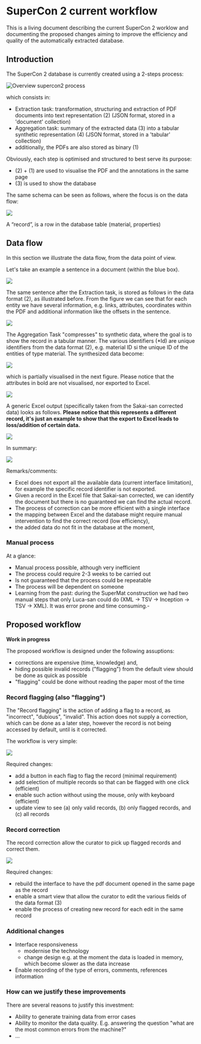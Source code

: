 # SuperCon 2 current workflow

This is a living document describing the current SuperCon 2 worklow and documenting the proposed changes aiming to improve the efficiency and quality of the automatically extracted database. 

## Introduction

The SuperCon 2 database is currently created using a 2-steps process:

![Overview supercon2 process](images/current-workflow.png)

which consists in:
 - Extraction task: transformation, structuring and extraction of PDF documents into text representation (2) (JSON format, stored in a 'document' collection)
 - Aggregation task: summary of the extracted data (3) into a tabular synthetic representation (4) (JSON format, stored in a 'tabular' collection)
 - additionally, the PDFs are also stored as binary (1)

Obviously, each step is optimised and structured to best serve its purpose: 
 - (2) + (1) are used to visualise the PDF and the annotations in the same page 
 - (3) is used to show the database 

The same schema can be seen as follows, where the focus is on the data flow:

![](images/data-flow.png)


A “record”, is a row in the database table (material, properties)

## Data flow

In this section we illustrate the data flow, from the data point of view.

Let's take an example a sentence in a document (within the blue box).

![](images/data-flow-1.png)

The same sentence after the Extraction task, is stored as follows in the data format (2), as illustrated before. From the figure we can see that for each entity we have several information, e.g. links, attributes, coordinates within the PDF and additional information like the offsets in the sentence.

![](images/data-flow-2.png)

The Aggregation Task "compresses" to synthetic data, where the goal is to show the record in a tabular manner.
The various identifiers (*Id) are unique identifiers from the data format (2), e.g. material ID si the unique ID of the entities of type material.
The synthesized data become:

![](images/data-flow-3.png)

which is partially visualised in the next figure. 
Please notice that the attributes in bold are not visualised, nor exported to Excel.

![](images/data-flow-4.png)

A generic Excel output (specifically taken from the Sakai-san corrected data) looks as follows. 
**Please notice that this represents a different record, it's just an example to show that the export to Excel leads to loss/addition of certain data.**
 
![](images/data-flow-5.png)

In summary: 

![](images/data-flow-summary.png)

Remarks/comments: 
- Excel does not export all the available data (current interface limitation), for example the specific record identifier is not exported. 
- Given a record in the Excel file that Sakai-san corrected, we can identify the document but there is no guaranteed we can find the actual record.
- The process of correction can be more efficient with a single interface
- the mapping between Excel and the database might require manual intervention to find the correct record (low efficiency),
- the added data do not fit in the database at the moment, 

### Manual process

At a glance: 
- Manual process possible, although very inefficient
- The process could require 2-3 weeks to be carried out
- Is not guaranteed that the process could be repeatable
- The process will be dependent on someone 
- Learning from the past: during the SuperMat construction we had two manual steps that only Luca-san could do (XML -> TSV -> Inception -> TSV -> XML). It was error prone and time consuming.-  


## Proposed workflow

**Work in progress**

The proposed workflow is designed under the following assuptions:
 - corrections are expensive (time, knowledge) and, 
 - hiding possible invalid records ("flagging") from the default view should be done as quick as possible
 - "flagging" could be done without reading the paper most of the time  

### Record flagging (also "flagging")
The "Record flagging" is the action of adding a flag to a record, as "incorrect", "dubious", "invalid". 
This action does not supply a correction, which can be done as a later step, however the record is not being accessed by default, until is it corrected.

The workflow is very simple: 

![](images/Record-flag.png)

Required changes: 
 - add a button in each flag to flag the record (minimal requirement)
 - add selection of multiple records so that can be flagged with one click (efficient)
 - enable such action without using the mouse, only with keyboard (efficient)
 - update view to see (a) only valid records, (b) only flagged records, and (c) all records


### Record correction
The record correction allow the curator to pick up flagged records and correct them. 


![](images/Record-correction.png)

Required changes:
 - rebuild the interface to have the pdf document opened in the same page as the record 
 - enable a smart view that allow the curator to edit the various fields of the data format (3)
 - enable the process of creating new record for each edit in the same record
 
### Additional changes

- Interface responsiveness 
  - modernise the technology 
  - change design e.g. at the moment the data is loaded in memory, which become slower as the data increase
- Enable recording of the type of errors, comments, references information

### How can we justify these improvements
There are several reasons to justify this investment: 
 - Ability to generate training data from error cases
 - Ability to monitor the data quality. 
     E.g. answering the question "what are the most common errors from the machine?"
 - ... 
